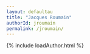 ```yaml
---
layout: defaultau
title: "Jacques Roumain"
authorId: jroumain
permalink: /jroumain/
---
```

{% include loadAuthor.html %}
<script>
    $(document).ready(function(){
        showAuthorBio('{{ page.authorId }}');
   });
</script>